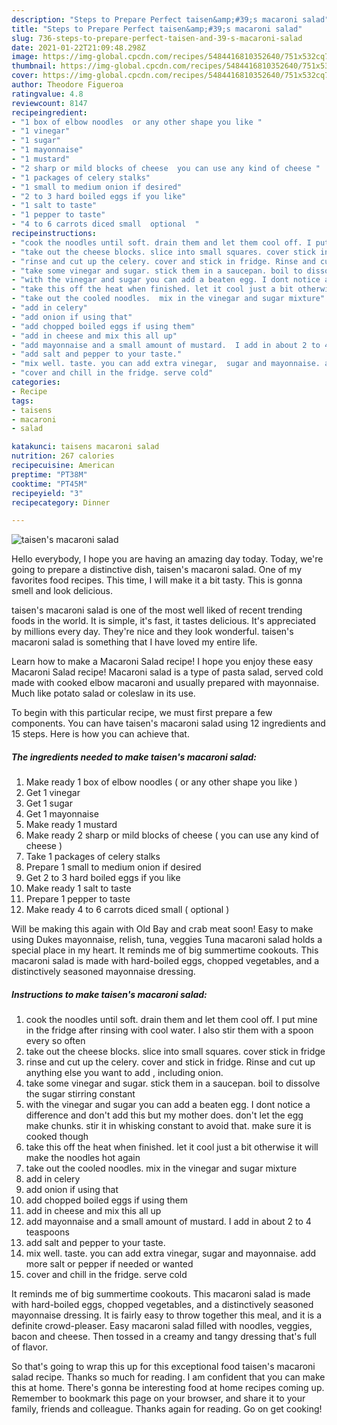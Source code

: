 ```yaml
---
description: "Steps to Prepare Perfect taisen&amp;#39;s macaroni salad"
title: "Steps to Prepare Perfect taisen&amp;#39;s macaroni salad"
slug: 736-steps-to-prepare-perfect-taisen-and-39-s-macaroni-salad
date: 2021-01-22T21:09:48.298Z
image: https://img-global.cpcdn.com/recipes/5484416810352640/751x532cq70/taisens-macaroni-salad-recipe-main-photo.jpg
thumbnail: https://img-global.cpcdn.com/recipes/5484416810352640/751x532cq70/taisens-macaroni-salad-recipe-main-photo.jpg
cover: https://img-global.cpcdn.com/recipes/5484416810352640/751x532cq70/taisens-macaroni-salad-recipe-main-photo.jpg
author: Theodore Figueroa
ratingvalue: 4.8
reviewcount: 8147
recipeingredient:
- "1 box of elbow noodles  or any other shape you like "
- "1 vinegar"
- "1 sugar"
- "1 mayonnaise"
- "1 mustard"
- "2 sharp or mild blocks of cheese  you can use any kind of cheese "
- "1 packages of celery stalks"
- "1 small to medium onion if desired"
- "2 to 3 hard boiled eggs if you like"
- "1 salt to taste"
- "1 pepper to taste"
- "4 to 6 carrots diced small  optional  "
recipeinstructions:
- "cook the noodles until soft. drain them and let them cool off. I put mine in the fridge after rinsing with cool water. I also stir them with a spoon every so often"
- "take out the cheese blocks. slice into small squares. cover stick in fridge"
- "rinse and cut up the celery. cover and stick in fridge. Rinse and cut up anything else you want to add , including onion."
- "take some vinegar and sugar. stick them in a saucepan. boil to dissolve the sugar stirring constant"
- "with the vinegar and sugar you can add a beaten egg. I dont notice a difference and don&#39;t add this but my mother does. don&#39;t let the egg make chunks.  stir it in whisking constant to avoid that.  make sure it is cooked though"
- "take this off the heat when finished. let it cool just a bit otherwise it will make the noodles hot again"
- "take out the cooled noodles.  mix in the vinegar and sugar mixture"
- "add in celery"
- "add onion if using that"
- "add chopped boiled eggs if using them"
- "add in cheese and mix this all up"
- "add mayonnaise and a small amount of mustard.  I add in about 2 to 4 teaspoons"
- "add salt and pepper to your taste."
- "mix well. taste. you can add extra vinegar,  sugar and mayonnaise. add more salt or pepper if needed or wanted"
- "cover and chill in the fridge. serve cold"
categories:
- Recipe
tags:
- taisens
- macaroni
- salad

katakunci: taisens macaroni salad 
nutrition: 267 calories
recipecuisine: American
preptime: "PT38M"
cooktime: "PT45M"
recipeyield: "3"
recipecategory: Dinner

---
```



![taisen&#39;s macaroni salad](https://img-global.cpcdn.com/recipes/5484416810352640/751x532cq70/taisens-macaroni-salad-recipe-main-photo.jpg)

Hello everybody, I hope you are having an amazing day today. Today, we're going to prepare a distinctive dish, taisen&#39;s macaroni salad. One of my favorites food recipes. This time, I will make it a bit tasty. This is gonna smell and look delicious.

taisen&#39;s macaroni salad is one of the most well liked of recent trending foods in the world. It is simple, it's fast, it tastes delicious. It's appreciated by millions every day. They're nice and they look wonderful. taisen&#39;s macaroni salad is something that I have loved my entire life.

Learn how to make a Macaroni Salad recipe! I hope you enjoy these easy Macaroni Salad recipe! Macaroni salad is a type of pasta salad, served cold made with cooked elbow macaroni and usually prepared with mayonnaise. Much like potato salad or coleslaw in its use.


To begin with this particular recipe, we must first prepare a few components. You can have taisen&#39;s macaroni salad using 12 ingredients and 15 steps. Here is how you can achieve that.

<!--inarticleads1-->

##### The ingredients needed to make taisen&#39;s macaroni salad:

1. Make ready 1 box of elbow noodles ( or any other shape you like )
1. Get 1 vinegar
1. Get 1 sugar
1. Get 1 mayonnaise
1. Make ready 1 mustard
1. Make ready 2 sharp or mild blocks of cheese ( you can use any kind of cheese )
1. Take 1 packages of celery stalks
1. Prepare 1 small to medium onion if desired
1. Get 2 to 3 hard boiled eggs if you like
1. Make ready 1 salt to taste
1. Prepare 1 pepper to taste
1. Make ready 4 to 6 carrots diced small ( optional  )


Will be making this again with Old Bay and crab meat soon! Easy to make using Dukes mayonnaise, relish, tuna, veggies Tuna macaroni salad holds a special place in my heart. It reminds me of big summertime cookouts. This macaroni salad is made with hard-boiled eggs, chopped vegetables, and a distinctively seasoned mayonnaise dressing. 

<!--inarticleads2-->

##### Instructions to make taisen&#39;s macaroni salad:

1. cook the noodles until soft. drain them and let them cool off. I put mine in the fridge after rinsing with cool water. I also stir them with a spoon every so often
1. take out the cheese blocks. slice into small squares. cover stick in fridge
1. rinse and cut up the celery. cover and stick in fridge. Rinse and cut up anything else you want to add , including onion.
1. take some vinegar and sugar. stick them in a saucepan. boil to dissolve the sugar stirring constant
1. with the vinegar and sugar you can add a beaten egg. I dont notice a difference and don&#39;t add this but my mother does. don&#39;t let the egg make chunks.  stir it in whisking constant to avoid that.  make sure it is cooked though
1. take this off the heat when finished. let it cool just a bit otherwise it will make the noodles hot again
1. take out the cooled noodles.  mix in the vinegar and sugar mixture
1. add in celery
1. add onion if using that
1. add chopped boiled eggs if using them
1. add in cheese and mix this all up
1. add mayonnaise and a small amount of mustard.  I add in about 2 to 4 teaspoons
1. add salt and pepper to your taste.
1. mix well. taste. you can add extra vinegar,  sugar and mayonnaise. add more salt or pepper if needed or wanted
1. cover and chill in the fridge. serve cold


It reminds me of big summertime cookouts. This macaroni salad is made with hard-boiled eggs, chopped vegetables, and a distinctively seasoned mayonnaise dressing. It is fairly easy to throw together this meal, and it is a definite crowd-pleaser. Easy macaroni salad filled with noodles, veggies, bacon and cheese. Then tossed in a creamy and tangy dressing that&#39;s full of flavor. 

So that's going to wrap this up for this exceptional food taisen&#39;s macaroni salad recipe. Thanks so much for reading. I am confident that you can make this at home. There's gonna be interesting food at home recipes coming up. Remember to bookmark this page on your browser, and share it to your family, friends and colleague. Thanks again for reading. Go on get cooking!
